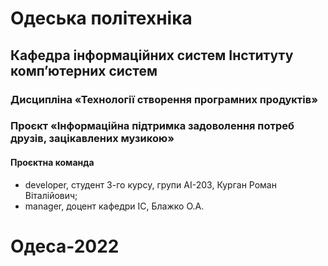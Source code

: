 # Одеська політехніка 
## Кафедра інформаційних систем Інституту комп’ютерних систем 
### Дисципліна «Технології створення програмних продуктів» 
### Проєкт «Інформаційна підтримка задоволення потреб друзів, зацікавлених музикою» 
#### Проєктна команда 
- developer, студент 3-го курсу, групи АІ-203, Курган Роман Віталійович;
- manager, доцент кафедри ІС, Блажко О.А.
# Одеса-2022 